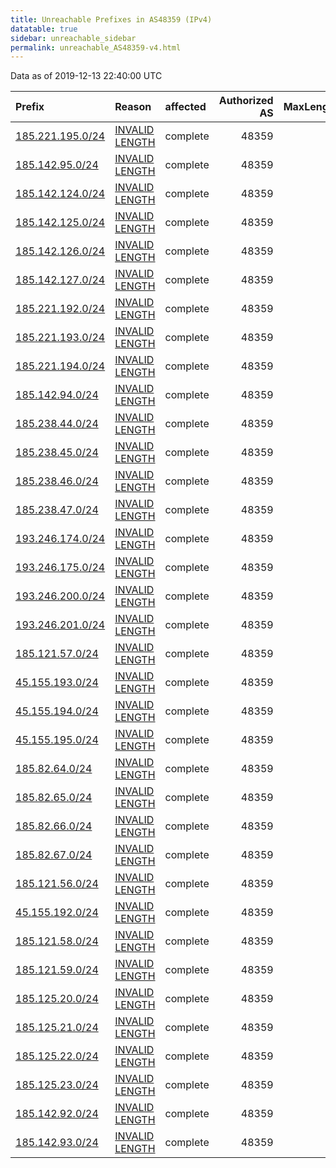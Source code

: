 ```yaml
---
title: Unreachable Prefixes in AS48359 (IPv4)
datatable: true
sidebar: unreachable_sidebar
permalink: unreachable_AS48359-v4.html
---
```


Data as of 2019-12-13 22:40:00 UTC


<div class="datatable-begin"></div>

| Prefix                                                     | Reason                                                                                                     | affected   |   Authorized AS |   MaxLength | Anchor                                         |   unreachable /24s |
|:-----------------------------------------------------------|:-----------------------------------------------------------------------------------------------------------|:-----------|----------------:|------------:|:-----------------------------------------------|-------------------:|
| [185.221.195.0/24](https://stat.ripe.net/185.221.195.0/24) | [INVALID LENGTH](https://rpki-validator.ripe.net/announcement-preview?asn=AS48359&prefix=185.221.195.0/24) | complete   |           48359 |          22 | [RIPE](unreachable_RIPE_NCC_RPKI_Root-v4.html) |                  1 |
| [185.142.95.0/24](https://stat.ripe.net/185.142.95.0/24)   | [INVALID LENGTH](https://rpki-validator.ripe.net/announcement-preview?asn=AS48359&prefix=185.142.95.0/24)  | complete   |           48359 |          22 | [RIPE](unreachable_RIPE_NCC_RPKI_Root-v4.html) |                  1 |
| [185.142.124.0/24](https://stat.ripe.net/185.142.124.0/24) | [INVALID LENGTH](https://rpki-validator.ripe.net/announcement-preview?asn=AS48359&prefix=185.142.124.0/24) | complete   |           48359 |          22 | [RIPE](unreachable_RIPE_NCC_RPKI_Root-v4.html) |                  1 |
| [185.142.125.0/24](https://stat.ripe.net/185.142.125.0/24) | [INVALID LENGTH](https://rpki-validator.ripe.net/announcement-preview?asn=AS48359&prefix=185.142.125.0/24) | complete   |           48359 |          22 | [RIPE](unreachable_RIPE_NCC_RPKI_Root-v4.html) |                  1 |
| [185.142.126.0/24](https://stat.ripe.net/185.142.126.0/24) | [INVALID LENGTH](https://rpki-validator.ripe.net/announcement-preview?asn=AS48359&prefix=185.142.126.0/24) | complete   |           48359 |          22 | [RIPE](unreachable_RIPE_NCC_RPKI_Root-v4.html) |                  1 |
| [185.142.127.0/24](https://stat.ripe.net/185.142.127.0/24) | [INVALID LENGTH](https://rpki-validator.ripe.net/announcement-preview?asn=AS48359&prefix=185.142.127.0/24) | complete   |           48359 |          22 | [RIPE](unreachable_RIPE_NCC_RPKI_Root-v4.html) |                  1 |
| [185.221.192.0/24](https://stat.ripe.net/185.221.192.0/24) | [INVALID LENGTH](https://rpki-validator.ripe.net/announcement-preview?asn=AS48359&prefix=185.221.192.0/24) | complete   |           48359 |          22 | [RIPE](unreachable_RIPE_NCC_RPKI_Root-v4.html) |                  1 |
| [185.221.193.0/24](https://stat.ripe.net/185.221.193.0/24) | [INVALID LENGTH](https://rpki-validator.ripe.net/announcement-preview?asn=AS48359&prefix=185.221.193.0/24) | complete   |           48359 |          22 | [RIPE](unreachable_RIPE_NCC_RPKI_Root-v4.html) |                  1 |
| [185.221.194.0/24](https://stat.ripe.net/185.221.194.0/24) | [INVALID LENGTH](https://rpki-validator.ripe.net/announcement-preview?asn=AS48359&prefix=185.221.194.0/24) | complete   |           48359 |          22 | [RIPE](unreachable_RIPE_NCC_RPKI_Root-v4.html) |                  1 |
| [185.142.94.0/24](https://stat.ripe.net/185.142.94.0/24)   | [INVALID LENGTH](https://rpki-validator.ripe.net/announcement-preview?asn=AS48359&prefix=185.142.94.0/24)  | complete   |           48359 |          22 | [RIPE](unreachable_RIPE_NCC_RPKI_Root-v4.html) |                  1 |
| [185.238.44.0/24](https://stat.ripe.net/185.238.44.0/24)   | [INVALID LENGTH](https://rpki-validator.ripe.net/announcement-preview?asn=AS48359&prefix=185.238.44.0/24)  | complete   |           48359 |          22 | [RIPE](unreachable_RIPE_NCC_RPKI_Root-v4.html) |                  1 |
| [185.238.45.0/24](https://stat.ripe.net/185.238.45.0/24)   | [INVALID LENGTH](https://rpki-validator.ripe.net/announcement-preview?asn=AS48359&prefix=185.238.45.0/24)  | complete   |           48359 |          22 | [RIPE](unreachable_RIPE_NCC_RPKI_Root-v4.html) |                  1 |
| [185.238.46.0/24](https://stat.ripe.net/185.238.46.0/24)   | [INVALID LENGTH](https://rpki-validator.ripe.net/announcement-preview?asn=AS48359&prefix=185.238.46.0/24)  | complete   |           48359 |          22 | [RIPE](unreachable_RIPE_NCC_RPKI_Root-v4.html) |                  1 |
| [185.238.47.0/24](https://stat.ripe.net/185.238.47.0/24)   | [INVALID LENGTH](https://rpki-validator.ripe.net/announcement-preview?asn=AS48359&prefix=185.238.47.0/24)  | complete   |           48359 |          22 | [RIPE](unreachable_RIPE_NCC_RPKI_Root-v4.html) |                  1 |
| [193.246.174.0/24](https://stat.ripe.net/193.246.174.0/24) | [INVALID LENGTH](https://rpki-validator.ripe.net/announcement-preview?asn=AS48359&prefix=193.246.174.0/24) | complete   |           48359 |          23 | [RIPE](unreachable_RIPE_NCC_RPKI_Root-v4.html) |                  1 |
| [193.246.175.0/24](https://stat.ripe.net/193.246.175.0/24) | [INVALID LENGTH](https://rpki-validator.ripe.net/announcement-preview?asn=AS48359&prefix=193.246.175.0/24) | complete   |           48359 |          23 | [RIPE](unreachable_RIPE_NCC_RPKI_Root-v4.html) |                  1 |
| [193.246.200.0/24](https://stat.ripe.net/193.246.200.0/24) | [INVALID LENGTH](https://rpki-validator.ripe.net/announcement-preview?asn=AS48359&prefix=193.246.200.0/24) | complete   |           48359 |          23 | [RIPE](unreachable_RIPE_NCC_RPKI_Root-v4.html) |                  1 |
| [193.246.201.0/24](https://stat.ripe.net/193.246.201.0/24) | [INVALID LENGTH](https://rpki-validator.ripe.net/announcement-preview?asn=AS48359&prefix=193.246.201.0/24) | complete   |           48359 |          23 | [RIPE](unreachable_RIPE_NCC_RPKI_Root-v4.html) |                  1 |
| [185.121.57.0/24](https://stat.ripe.net/185.121.57.0/24)   | [INVALID LENGTH](https://rpki-validator.ripe.net/announcement-preview?asn=AS48359&prefix=185.121.57.0/24)  | complete   |           48359 |          22 | [RIPE](unreachable_RIPE_NCC_RPKI_Root-v4.html) |                  1 |
| [45.155.193.0/24](https://stat.ripe.net/45.155.193.0/24)   | [INVALID LENGTH](https://rpki-validator.ripe.net/announcement-preview?asn=AS48359&prefix=45.155.193.0/24)  | complete   |           48359 |          22 | [RIPE](unreachable_RIPE_NCC_RPKI_Root-v4.html) |                  1 |
| [45.155.194.0/24](https://stat.ripe.net/45.155.194.0/24)   | [INVALID LENGTH](https://rpki-validator.ripe.net/announcement-preview?asn=AS48359&prefix=45.155.194.0/24)  | complete   |           48359 |          22 | [RIPE](unreachable_RIPE_NCC_RPKI_Root-v4.html) |                  1 |
| [45.155.195.0/24](https://stat.ripe.net/45.155.195.0/24)   | [INVALID LENGTH](https://rpki-validator.ripe.net/announcement-preview?asn=AS48359&prefix=45.155.195.0/24)  | complete   |           48359 |          22 | [RIPE](unreachable_RIPE_NCC_RPKI_Root-v4.html) |                  1 |
| [185.82.64.0/24](https://stat.ripe.net/185.82.64.0/24)     | [INVALID LENGTH](https://rpki-validator.ripe.net/announcement-preview?asn=AS48359&prefix=185.82.64.0/24)   | complete   |           48359 |          22 | [RIPE](unreachable_RIPE_NCC_RPKI_Root-v4.html) |                  1 |
| [185.82.65.0/24](https://stat.ripe.net/185.82.65.0/24)     | [INVALID LENGTH](https://rpki-validator.ripe.net/announcement-preview?asn=AS48359&prefix=185.82.65.0/24)   | complete   |           48359 |          22 | [RIPE](unreachable_RIPE_NCC_RPKI_Root-v4.html) |                  1 |
| [185.82.66.0/24](https://stat.ripe.net/185.82.66.0/24)     | [INVALID LENGTH](https://rpki-validator.ripe.net/announcement-preview?asn=AS48359&prefix=185.82.66.0/24)   | complete   |           48359 |          22 | [RIPE](unreachable_RIPE_NCC_RPKI_Root-v4.html) |                  1 |
| [185.82.67.0/24](https://stat.ripe.net/185.82.67.0/24)     | [INVALID LENGTH](https://rpki-validator.ripe.net/announcement-preview?asn=AS48359&prefix=185.82.67.0/24)   | complete   |           48359 |          22 | [RIPE](unreachable_RIPE_NCC_RPKI_Root-v4.html) |                  1 |
| [185.121.56.0/24](https://stat.ripe.net/185.121.56.0/24)   | [INVALID LENGTH](https://rpki-validator.ripe.net/announcement-preview?asn=AS48359&prefix=185.121.56.0/24)  | complete   |           48359 |          22 | [RIPE](unreachable_RIPE_NCC_RPKI_Root-v4.html) |                  1 |
| [45.155.192.0/24](https://stat.ripe.net/45.155.192.0/24)   | [INVALID LENGTH](https://rpki-validator.ripe.net/announcement-preview?asn=AS48359&prefix=45.155.192.0/24)  | complete   |           48359 |          22 | [RIPE](unreachable_RIPE_NCC_RPKI_Root-v4.html) |                  1 |
| [185.121.58.0/24](https://stat.ripe.net/185.121.58.0/24)   | [INVALID LENGTH](https://rpki-validator.ripe.net/announcement-preview?asn=AS48359&prefix=185.121.58.0/24)  | complete   |           48359 |          22 | [RIPE](unreachable_RIPE_NCC_RPKI_Root-v4.html) |                  1 |
| [185.121.59.0/24](https://stat.ripe.net/185.121.59.0/24)   | [INVALID LENGTH](https://rpki-validator.ripe.net/announcement-preview?asn=AS48359&prefix=185.121.59.0/24)  | complete   |           48359 |          22 | [RIPE](unreachable_RIPE_NCC_RPKI_Root-v4.html) |                  1 |
| [185.125.20.0/24](https://stat.ripe.net/185.125.20.0/24)   | [INVALID LENGTH](https://rpki-validator.ripe.net/announcement-preview?asn=AS48359&prefix=185.125.20.0/24)  | complete   |           48359 |          22 | [RIPE](unreachable_RIPE_NCC_RPKI_Root-v4.html) |                  1 |
| [185.125.21.0/24](https://stat.ripe.net/185.125.21.0/24)   | [INVALID LENGTH](https://rpki-validator.ripe.net/announcement-preview?asn=AS48359&prefix=185.125.21.0/24)  | complete   |           48359 |          22 | [RIPE](unreachable_RIPE_NCC_RPKI_Root-v4.html) |                  1 |
| [185.125.22.0/24](https://stat.ripe.net/185.125.22.0/24)   | [INVALID LENGTH](https://rpki-validator.ripe.net/announcement-preview?asn=AS48359&prefix=185.125.22.0/24)  | complete   |           48359 |          22 | [RIPE](unreachable_RIPE_NCC_RPKI_Root-v4.html) |                  1 |
| [185.125.23.0/24](https://stat.ripe.net/185.125.23.0/24)   | [INVALID LENGTH](https://rpki-validator.ripe.net/announcement-preview?asn=AS48359&prefix=185.125.23.0/24)  | complete   |           48359 |          22 | [RIPE](unreachable_RIPE_NCC_RPKI_Root-v4.html) |                  1 |
| [185.142.92.0/24](https://stat.ripe.net/185.142.92.0/24)   | [INVALID LENGTH](https://rpki-validator.ripe.net/announcement-preview?asn=AS48359&prefix=185.142.92.0/24)  | complete   |           48359 |          22 | [RIPE](unreachable_RIPE_NCC_RPKI_Root-v4.html) |                  1 |
| [185.142.93.0/24](https://stat.ripe.net/185.142.93.0/24)   | [INVALID LENGTH](https://rpki-validator.ripe.net/announcement-preview?asn=AS48359&prefix=185.142.93.0/24)  | complete   |           48359 |          22 | [RIPE](unreachable_RIPE_NCC_RPKI_Root-v4.html) |                  1 |

<div class="datatable-end"></div>